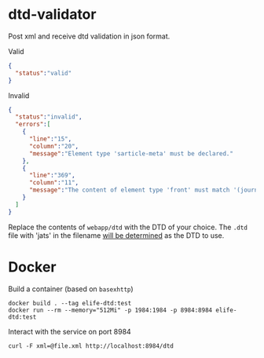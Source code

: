 # dtd-validator
Post xml and receive dtd validation in json format.

Valid
```json
{
  "status":"valid"
}
```

Invalid
```json
{
  "status":"invalid",
  "errors":[
    {
      "line":"15",
      "column":"20",
      "message":"Element type 'sarticle-meta' must be declared."
    },
    {
      "line":"369",
      "column":"11",
      "message":"The content of element type 'front' must match '(journal-meta?,article-meta,(def-list|list|ack|bio|fn-group|glossary|notes)*)'."
    }
  ]
}
```

Replace the contents of `webapp/dtd` with the DTD of your choice.
The `.dtd` file with 'jats' in the filename [will be determined](https://github.com/elifesciences/dtd-validator/blob/eb3eeaaad1c0648f490e046b2764d8f037a6f56f/webapp/dtd-validator.xqm#L11-L13) as the DTD to use.


# Docker
Build a container (based on `basexhttp`)
```
docker build . --tag elife-dtd:test
docker run --rm --memory="512Mi" -p 1984:1984 -p 8984:8984 elife-dtd:test
```
Interact with the service on port 8984
```
curl -F xml=@file.xml http://localhost:8984/dtd
```
